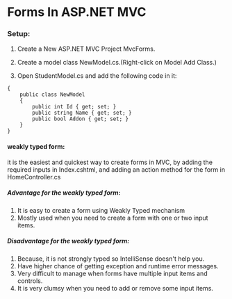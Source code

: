 # Forms In ASP.NET MVC

### Setup:

1. Create a New ASP.NET MVC Project MvcForms.

2. Create a model class NewModel.cs.(Right-click on Model Add Class.)

3. Open StudentModel.cs and add the following code in it:

```
{
    public class NewModel
    {
        public int Id { get; set; }
        public string Name { get; set; }
        public bool Addon { get; set; }
    }
}
```

#### weakly typed form:

it is the easiest and quickest way to create forms in MVC, by adding the required inputs in Index.cshtml, and adding an action method for the form in HomeController.cs

##### Advantage for the weakly typed form:

1. It is easy to create a form using Weakly Typed mechanism
2. Mostly used when you need to create a form with one or two input items.

##### Disadvantage for the weakly typed form:

1. Because, it is not strongly typed so IntelliSense doesn't help you.
2. Have higher chance of getting exception and runtime error messages.
3. Very difficult to manage when forms have multiple input items and controls.
4. It is very clumsy when you need to add or remove some input items.
